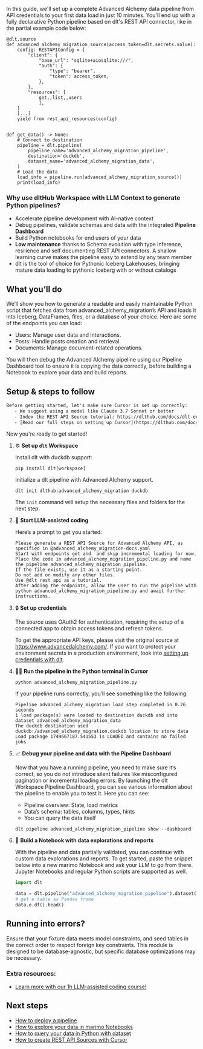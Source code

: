 In this guide, we'll set up a complete Advanced Alchemy data pipeline from API credentials to your first data load in just 10 minutes. You'll end up with a fully declarative Python pipeline based on dlt's REST API connector, like in the partial example code below:

```python-outcome
@dlt.source
def advanced_alchemy_migration_source(access_token=dlt.secrets.value):
    config: RESTAPIConfig = {
        "client": {
            "base_url": "sqlite+aiosqlite:///",
            "auth": {
                "type": "bearer",
                "token": access_token,
            },
        },
        "resources": [
            get,,list,,users
            ],
    }
    [...]
    yield from rest_api_resources(config)


def get_data() -> None:
    # Connect to destination
    pipeline = dlt.pipeline(
        pipeline_name='advanced_alchemy_migration_pipeline',
        destination='duckdb',
        dataset_name='advanced_alchemy_migration_data', 
    )
    # Load the data
    load_info = pipeline.run(advanced_alchemy_migration_source())
    print(load_info) 
```

### Why use dltHub Workspace with LLM Context to generate Python pipelines?

- Accelerate pipeline development with AI-native context
- Debug pipelines, validate schemas and data with the integrated **Pipeline Dashboard**
- Build Python notebooks for end users of your data
- **Low maintenance** thanks to Schema evolution with type inference, resilience and self documenting REST API connectors. A shallow learning curve makes the pipeline easy to extend by any team member
- dlt is the tool of choice for Pythonic Iceberg Lakehouses, bringing mature data loading to pythonic Iceberg with or without catalogs

## What you’ll do

We’ll show you how to generate a readable and easily maintainable Python script that fetches data from advanced_alchemy_migration’s API and loads it into Iceberg, DataFrames, files, or a database of your choice. Here are some of the endpoints you can load:

- Users: Manage user data and interactions.
- Posts: Handle posts creation and retrieval.
- Documents: Manage document-related operations.

You will then debug the Advanced Alchemy pipeline using our Pipeline Dashboard tool to ensure it is copying the data correctly, before building a Notebook to explore your data and build reports.

## Setup & steps to follow

```default
Before getting started, let's make sure Cursor is set up correctly:
   - We suggest using a model like Claude 3.7 Sonnet or better
   - Index the REST API Source tutorial: https://dlthub.com/docs/dlt-ecosystem/verified-sources/rest_api/ and add it to context as **@dlt rest api**
   - [Read our full steps on setting up Cursor](https://dlthub.com/docs/dlt-ecosystem/llm-tooling/cursor-restapi#23-configuring-cursor-with-documentation)
```

Now you're ready to get started!

1. ⚙️ **Set up `dlt` Workspace**
    
    Install dlt with duckdb support:
    ```shell
    pip install dlt[workspace]
    ```

    Initialize a dlt pipeline with Advanced Alchemy support.
    ```shell
    dlt init dlthub:advanced_alchemy_migration duckdb
    ```

    The `init` command will setup the necessary files and folders for the next step.
    
2. 🤠 **Start LLM-assisted coding**
    
    Here’s a prompt to get you started:
    
    ```prompt
    Please generate a REST API Source for Advanced Alchemy API, as specified in @advanced_alchemy_migration-docs.yaml 
    Start with endpoints get and  and skip incremental loading for now. 
    Place the code in advanced_alchemy_migration_pipeline.py and name the pipeline advanced_alchemy_migration_pipeline. 
    If the file exists, use it as a starting point. 
    Do not add or modify any other files. 
    Use @dlt rest api as a tutorial. 
    After adding the endpoints, allow the user to run the pipeline with python advanced_alchemy_migration_pipeline.py and await further instructions.
    ```

    
3. 🔒 **Set up credentials** 
    
    The source uses OAuth2 for authentication, requiring the setup of a connected app to obtain access tokens and refresh tokens.
    
    To get the appropriate API keys, please visit the original source at https://www.advancedalchemy.com/.
    If you want to protect your environment secrets in a production environment, look into [setting up credentials with dlt](https://dlthub.com/docs/walkthroughs/add_credentials).
    
4. 🏃‍♀️ **Run the pipeline in the Python terminal in Cursor**
    
    ```shell
    python advanced_alchemy_migration_pipeline.py
    ```
    
    If your pipeline runs correctly, you’ll see something like the following:
    
    ```shell
    Pipeline advanced_alchemy_migration load step completed in 0.26 seconds
    1 load package(s) were loaded to destination duckdb and into dataset advanced_alchemy_migration_data
    The duckdb destination used duckdb:/advanced_alchemy_migration.duckdb location to store data
    Load package 1749667187.541553 is LOADED and contains no failed jobs
    ```
    
5. 📈 **Debug your pipeline and data with the Pipeline Dashboard**

    Now that you have a running pipeline, you need to make sure it’s correct, so you do not introduce silent failures like misconfigured pagination or incremental loading errors. By launching the dlt Workspace Pipeline Dashboard, you can see various information about the pipeline to enable you to test it. Here you can see:
    - Pipeline overview: State, load metrics
    - Data’s schema: tables, columns, types, hints
    - You can query the data itself
    
    ```shell
    dlt pipeline advanced_alchemy_migration_pipeline show --dashboard
    ```
    
6. 🐍 **Build a Notebook with data explorations and reports**

    With the pipeline and data partially validated, you can continue with custom data explorations and reports. To get started, paste the snippet below into a new marimo Notebook and ask your LLM to go from there. Jupyter Notebooks and regular Python scripts are supported as well.

    
    ```python
    import dlt

   data = dlt.pipeline("advanced_alchemy_migration_pipeline").dataset()
   # get e table as Pandas frame
   data.e.df().head()
    ```

## Running into errors?

Ensure that your fixture data meets model constraints, and seed tables in the correct order to respect foreign key constraints. This module is designed to be database-agnostic, but specific database optimizations may be necessary.

### Extra resources:

- [Learn more with our 1h LLM-assisted coding course!](https://www.youtube.com/watch?v=GGid70rnJuM)

## Next steps

- [How to deploy a pipeline](https://dlthub.com/docs/walkthroughs/deploy-a-pipeline)
- [How to explore your data in marimo Notebooks](https://dlthub.com/docs/general-usage/dataset-access/marimo)
- [How to query your data in Python with dataset](https://dlthub.com/docs/general-usage/dataset-access/dataset)
- [How to create REST API Sources with Cursor](https://dlthub.com/docs/dlt-ecosystem/llm-tooling/cursor-restapi)